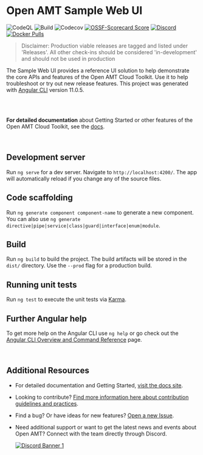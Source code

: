 # Open AMT Sample Web UI

![CodeQL](https://img.shields.io/github/actions/workflow/status/open-amt-cloud-toolkit/sample-web-ui/codeql-analysis.yml?style=for-the-badge&label=CodeQL&logo=github)
![Build](https://img.shields.io/github/actions/workflow/status/open-amt-cloud-toolkit/sample-web-ui/nodejs.yaml?style=for-the-badge&logo=github)
![Codecov](https://img.shields.io/codecov/c/github/open-amt-cloud-toolkit/sample-web-ui?style=for-the-badge&logo=codecov)
[![OSSF-Scorecard Score](https://img.shields.io/ossf-scorecard/github.com/open-amt-cloud-toolkit/sample-web-ui?style=for-the-badge&label=OSSF%20Score)](https://api.securityscorecards.dev/projects/github.com/open-amt-cloud-toolkit/sample-web-ui)
[![Discord](https://img.shields.io/discord/1063200098680582154?style=for-the-badge&label=Discord&logo=discord&logoColor=white&labelColor=%235865F2&link=https%3A%2F%2Fdiscord.gg%2FDKHeUNEWVH)](https://discord.gg/DKHeUNEWVH)
[![Docker Pulls](https://img.shields.io/docker/pulls/intel/oact-webui?style=for-the-badge&logo=docker)](https://hub.docker.com/r/intel/oact-webui)

> Disclaimer: Production viable releases are tagged and listed under 'Releases'. All other check-ins should be considered 'in-development' and should not be used in production

The Sample Web UI provides a reference UI solution to help demonstrate the core APIs and features of the Open AMT Cloud Toolkit. Use it to help troubleshoot or try out new release features. This project was generated with [Angular CLI](https://github.com/angular/angular-cli) version 11.0.5.

<br><br>

**For detailed documentation** about Getting Started or other features of the Open AMT Cloud Toolkit, see the [docs](https://open-amt-cloud-toolkit.github.io/docs/).

<br>

## Development server

Run `ng serve` for a dev server. Navigate to `http://localhost:4200/`. The app will automatically reload if you change any of the source files.

## Code scaffolding

Run `ng generate component component-name` to generate a new component. You can also use `ng generate directive|pipe|service|class|guard|interface|enum|module`.

## Build

Run `ng build` to build the project. The build artifacts will be stored in the `dist/` directory. Use the `--prod` flag for a production build.

## Running unit tests

Run `ng test` to execute the unit tests via [Karma](https://karma-runner.github.io).

## Further Angular help

To get more help on the Angular CLI use `ng help` or go check out the [Angular CLI Overview and Command Reference](https://angular.io/cli) page.

<br>

## Additional Resources

- For detailed documentation and Getting Started, [visit the docs site](https://open-amt-cloud-toolkit.github.io/docs).

- Looking to contribute? [Find more information here about contribution guidelines and practices](.\CONTRIBUTING.md).

- Find a bug? Or have ideas for new features? [Open a new Issue](https://github.com/open-amt-cloud-toolkit/sample-web-ui/issues).

- Need additional support or want to get the latest news and events about Open AMT? Connect with the team directly through Discord.

  [![Discord Banner 1](https://discordapp.com/api/guilds/1063200098680582154/widget.png?style=banner2)](https://discord.gg/DKHeUNEWVH)
